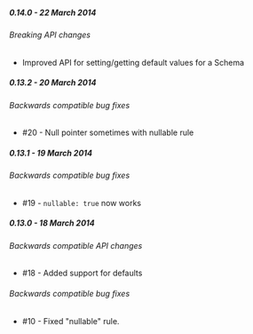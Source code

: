 ##### 0.14.0 - 22 March 2014

###### Breaking API changes
- Improved API for setting/getting default values for a Schema

##### 0.13.2 - 20 March 2014

###### Backwards compatible bug fixes
- #20 - Null pointer sometimes with nullable rule

##### 0.13.1 - 19 March 2014

###### Backwards compatible bug fixes
- #19 - `nullable: true` now works

##### 0.13.0 - 18 March 2014

###### Backwards compatible API changes
- #18 - Added support for defaults

###### Backwards compatible bug fixes
- #10 - Fixed "nullable" rule.
